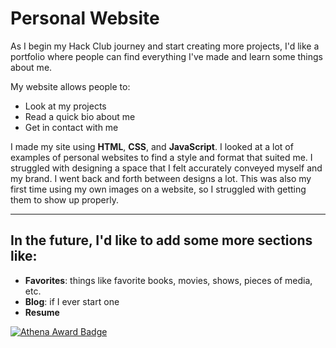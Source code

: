 # Personal Website

As I begin my Hack Club journey and start creating more projects, I'd like a portfolio where people can find everything I've made and learn some things about me. 

My website allows people to:
- Look at my projects  
- Read a quick bio about me  
- Get in contact with me  

I made my site using **HTML**, **CSS**, and **JavaScript**. I looked at a lot of examples of personal websites to find a style and format that suited me. I struggled with designing a space that I felt accurately conveyed myself and my brand. I went back and forth between designs a lot. This was also my first time using my own images on a website, so I struggled with getting them to show up properly. 

---

## In the future, I'd like to add some more sections like:

- **Favorites**: things like favorite books, movies, shows, pieces of media, etc.  
- **Blog**: if I ever start one  
- **Resume**

[![Athena Award Badge](https://img.shields.io/endpoint?url=https%3A%2F%2Faward.athena.hackclub.com%2Fapi%2Fbadge)](https://award.athena.hackclub.com?utm_source=readme)
